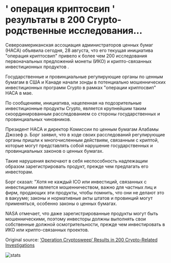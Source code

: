 # ' операция криптосвип ' результаты в 200 Crypto-родственные исследования...

Североамериканская ассоциация администраторов ценных бумаг (НАСА) объявила сегодня, 28 августа, что его текущая инициатива "операция криптосвип" привело к более чем 200 исследования первоначальных предложений монеты (ИКО) и крипто-связанных инвестиционных продуктов .

Государственные и провинциальные регулирующие органы по ценным бумагам в США и Канаде начали зонды в потенциально мошеннических инвестиционных программ Crypto в рамках "операции криптосвип" НАСА в мае.

По сообщениям, инициатива, нацеленная на подозрительные инвестиционные продукты Crypto, является крупнейшим таким скоординированным расследованием со стороны государственных и провинциальных чиновников.

Президент НАСА и директор Комиссии по ценным бумагам Алабамы Джозеф р. Борг заявил, что в ходе своих расследований регулирующие органы пришли к многочисленным действиям, связанным с криптой, которые могут представлять собой нарушение государственных и провинциальных законов о ценных бумагах.

Такие нарушения включают в себя неспособность надлежащим образом зарегистрировать продукт, прежде чем предлагать его инвесторам.

Борг сказал: "Хотя не каждый ICO или инвестиций, связанных с инвестициями является мошенничеством, важно для частных лиц и фирм, продающих эти продукты, чтобы помнить, что они не делают это в вакууме; законы и нормативные акты штатов и провинций могут применяться, особенно законы о ценных бумагах.

NASA отмечает, что даже зарегистрированные продукты могут быть мошенническими, поэтому инвесторы должны выполнять свои собственные должной осмотрительности, прежде чем инвестировать в ИКО или крипто-связанных проектов.

Original source: [‘Operation Cryptosweep’ Results in 200 Crypto-Related Investigations](https://cointelegraph.com/news/operation-cryptosweep-results-in-200-crypto-related-investigations)

![stats](https://c.statcounter.com/11760860/0/a89fa40b/1/ "stats")